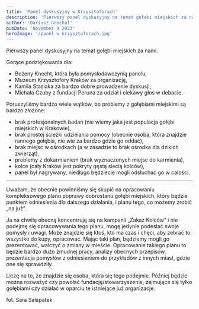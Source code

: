 ```yaml
---
title: 'Panel dyskusyjny w Krzysztoforach'
description: 'Pierwszy panel dyskusyjny na temat gołębi miejskich za nami. Gorące podziękowania dla: Bożeny Knecht, która była pomysłodawczynią panelu, Muzeum Krzysztofory Kraków za organizację, Kamila Stasiaka za bardzo dobre prowadzenie dyskusji i Michała Czuby z fundacji Peruna za udział i ciekawy głos w debacie. '
author: 'Dariusz Grochal'
pubDate: 'November 9 2023'
heroImage: '/panel w krzysztoforach.jpg'
---
```


Pierwszy panel dyskusyjny na temat gołębi miejskich za nami.

Gorące podziękowania dla:

- Bożeny Knecht, która była pomysłodawczynią panelu,
- Muzeum Krzysztofory Kraków za organizację,
- Kamila Stasiaka za bardzo dobre prowadzenie dyskusji,
- Michała Czuby z fundacji Peruna za udział i ciekawy głos w debacie.


Poruszyliśmy bardzo wiele wątków, bo problemy z gołębiami miejskimi są bardzo złożone:
- brak profesjonalnych badań (nie wiemy jaka jest populacja gołębi miejskich w Krakowie),
- brak prostej ścieżki udzielania pomocy (obecnie osoba, która znajdzie rannego gołębia, nie wie za bardzo gdzie go oddać),
- brak miejsc w ośrodkach (a w zasadzie to brak ośrodka dla dzikich zwierząt),
- problemy z dokarmianiem (brak wyznaczonych miejsc do karmienia),
- kolce (cały Kraków jest pokryty gęstą siecią kolców),
- panel był nagrywany, niedługo będziecie mogli odsłuchać go w całości.

---------------------------------

Uważam, że obecnie powinniśmy się skupić na opracowaniu
kompleksowego planu poprawy dobrostanu gołębi miejskich, który będzie punktem odniesienia dla dalszego działania, i planu tego, co możemy zrobić „na już”.

Ja na chwilę obecną koncentruję się na kampanii „Zakaz Kolców” i nie podejmę się opracowywania tego planu, mogę jedynie podesłać swoje pomysły i uwagi. Może znajdzie się ktoś, kto ma czas i chęci, aby zebrać to wszystko do kupy, opracować. Mając taki plan, będziemy mogli go prezentować, walczyć o zmiany w mieście. Opracowanie takiego planu to będzie bardzo dużo żmudnej pracy, analizy obecnych przepisów, prezentacja pomysłów z odniesieniem do przykładów z innych miast, gdzie one się sprawdziły.

Liczę na to, że znajdzie się osoba, która się tego podejmie. Później będzie można rozważyć czy powołać fundację/stowarzyszenie, zajmujące się tylko gołębiami czy działać w oparciu te istniejące już organizacje.

fot. Sara Sałapatek